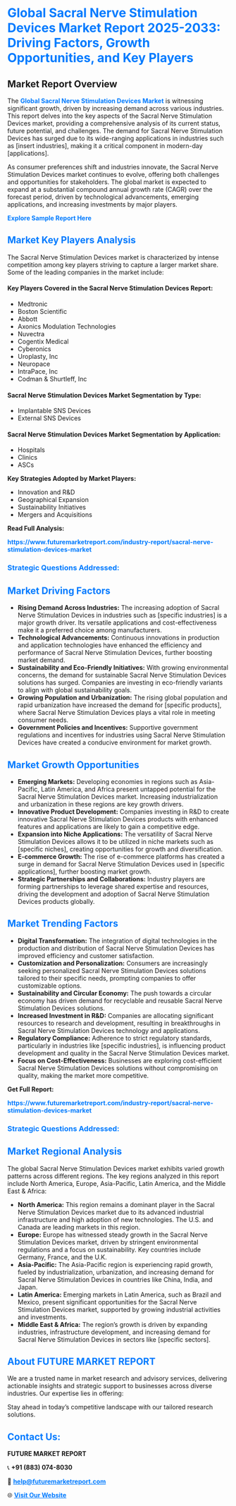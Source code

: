 <h1 style="color: #007BFF;">Global Sacral Nerve Stimulation Devices Market Report 2025-2033: Driving Factors, Growth Opportunities, and Key Players</h1>

<section id="overview">
<h2>Market Report Overview</h2>
<p>The <a href="https://www.futuremarketreport.com/industry-report/sacral-nerve-stimulation-devices-market" style="color: #007BFF; text-decoration: none;"><strong>Global Sacral Nerve Stimulation Devices Market</strong></a> is witnessing significant growth, driven by increasing demand across various industries. This report delves into the key aspects of the Sacral Nerve Stimulation Devices market, providing a comprehensive analysis of its current status, future potential, and challenges. The demand for Sacral Nerve Stimulation Devices has surged due to its wide-ranging applications in industries such as [insert industries], making it a critical component in modern-day [applications].</p>
<p>As consumer preferences shift and industries innovate, the Sacral Nerve Stimulation Devices market continues to evolve, offering both challenges and opportunities for stakeholders. The global market is expected to expand at a substantial compound annual growth rate (CAGR) over the forecast period, driven by technological advancements, emerging applications, and increasing investments by major players.</p>
</section>

<section id="overview">
<p><a href="https://www.futuremarketreport.com/request-sample/reportId=51674" style="color: #007BFF; text-decoration: none;"><strong>Explore Sample Report Here</strong></a></p>
</section>

<section id="key-players">
<h2 style="color: #007BFF;">Market Key Players Analysis</h2>
<p>The Sacral Nerve Stimulation Devices market is characterized by intense competition among key players striving to capture a larger market share. Some of the leading companies in the market include:</p>
<h4>Key Players Covered in the Sacral Nerve Stimulation Devices Report:</h4>
<ul><li>Medtronic</li><li>Boston Scientific</li><li>Abbott</li><li>Axonics Modulation Technologies</li><li>Nuvectra</li><li>Cogentix Medical</li><li>Cyberonics</li><li>Uroplasty, Inc</li><li>Neuropace</li><li>IntraPace, Inc</li><li>Codman &amp; Shurtleff, Inc</li></ul>
<h4>Sacral Nerve Stimulation Devices Market Segmentation by Type:</h4>
<ul><li>Implantable SNS Devices</li><li>External SNS Devices</li></ul>

<h4>Sacral Nerve Stimulation Devices Market Segmentation by Application:</h4>
<ul><li>Hospitals</li><li>Clinics</li><li>ASCs</li></ul>
<p><strong>Key Strategies Adopted by Market Players:</strong></p>
<ul>
<li>Innovation and R&D</li>
<li>Geographical Expansion</li>
<li>Sustainability Initiatives</li>
<li>Mergers and Acquisitions</li>
</ul>
</section>

<section>
<p><strong>Read Full Analysis: </strong></p><a href="https://www.futuremarketreport.com/industry-report/sacral-nerve-stimulation-devices-market" style="color: #007BFF; text-decoration: none;"><strong>https://www.futuremarketreport.com/industry-report/sacral-nerve-stimulation-devices-market</strong></a>
<h3 style="color: #007BFF;">Strategic Questions Addressed:</h3>
</section>

<section id="driving-factors">
<h2 style="color: #007BFF;">Market Driving Factors</h2>
<ul>
<li><strong>Rising Demand Across Industries:</strong> The increasing adoption of Sacral Nerve Stimulation Devices in industries such as [specific industries] is a major growth driver. Its versatile applications and cost-effectiveness make it a preferred choice among manufacturers.</li>
<li><strong>Technological Advancements:</strong> Continuous innovations in production and application technologies have enhanced the efficiency and performance of Sacral Nerve Stimulation Devices, further boosting market demand.</li>
<li><strong>Sustainability and Eco-Friendly Initiatives:</strong> With growing environmental concerns, the demand for sustainable Sacral Nerve Stimulation Devices solutions has surged. Companies are investing in eco-friendly variants to align with global sustainability goals.</li>
<li><strong>Growing Population and Urbanization:</strong> The rising global population and rapid urbanization have increased the demand for [specific products], where Sacral Nerve Stimulation Devices plays a vital role in meeting consumer needs.</li>
<li><strong>Government Policies and Incentives:</strong> Supportive government regulations and incentives for industries using Sacral Nerve Stimulation Devices have created a conducive environment for market growth.</li>
</ul>
</section>

<section id="growth-opportunities">
<h2 style="color: #007BFF;">Market Growth Opportunities</h2>
<ul>
<li><strong>Emerging Markets:</strong> Developing economies in regions such as Asia-Pacific, Latin America, and Africa present untapped potential for the Sacral Nerve Stimulation Devices market. Increasing industrialization and urbanization in these regions are key growth drivers.</li>
<li><strong>Innovative Product Development:</strong> Companies investing in R&D to create innovative Sacral Nerve Stimulation Devices products with enhanced features and applications are likely to gain a competitive edge.</li>
<li><strong>Expansion into Niche Applications:</strong> The versatility of Sacral Nerve Stimulation Devices allows it to be utilized in niche markets such as [specific niches], creating opportunities for growth and diversification.</li>
<li><strong>E-commerce Growth:</strong> The rise of e-commerce platforms has created a surge in demand for Sacral Nerve Stimulation Devices used in [specific applications], further boosting market growth.</li>
<li><strong>Strategic Partnerships and Collaborations:</strong> Industry players are forming partnerships to leverage shared expertise and resources, driving the development and adoption of Sacral Nerve Stimulation Devices products globally.</li>
</ul>
</section>

<section id="trending-factors">
<h2 style="color: #007BFF;">Market Trending Factors</h2>
<ul>
<li><strong>Digital Transformation:</strong> The integration of digital technologies in the production and distribution of Sacral Nerve Stimulation Devices has improved efficiency and customer satisfaction.</li>
<li><strong>Customization and Personalization:</strong> Consumers are increasingly seeking personalized Sacral Nerve Stimulation Devices solutions tailored to their specific needs, prompting companies to offer customizable options.</li>
<li><strong>Sustainability and Circular Economy:</strong> The push towards a circular economy has driven demand for recyclable and reusable Sacral Nerve Stimulation Devices solutions.</li>
<li><strong>Increased Investment in R&D:</strong> Companies are allocating significant resources to research and development, resulting in breakthroughs in Sacral Nerve Stimulation Devices technology and applications.</li>
<li><strong>Regulatory Compliance:</strong> Adherence to strict regulatory standards, particularly in industries like [specific industries], is influencing product development and quality in the Sacral Nerve Stimulation Devices market.</li>
<li><strong>Focus on Cost-Effectiveness:</strong> Businesses are exploring cost-efficient Sacral Nerve Stimulation Devices solutions without compromising on quality, making the market more competitive.</li>
</ul>
</section>

<section>
<p><strong>Get Full Report: </strong></p><a href="https://www.futuremarketreport.com/industry-report/sacral-nerve-stimulation-devices-market" style="color: #007BFF; text-decoration: none;"><strong>https://www.futuremarketreport.com/industry-report/sacral-nerve-stimulation-devices-market</strong></a>
<h3 style="color: #007BFF;">Strategic Questions Addressed:</h3>
</section>


<section id="regional-analysis">
<h2 style="color: #007BFF;">Market Regional Analysis</h2>
<p>The global Sacral Nerve Stimulation Devices market exhibits varied growth patterns across different regions. The key regions analyzed in this report include North America, Europe, Asia-Pacific, Latin America, and the Middle East & Africa:</p>
<ul>
<li><strong>North America:</strong> This region remains a dominant player in the Sacral Nerve Stimulation Devices market due to its advanced industrial infrastructure and high adoption of new technologies. The U.S. and Canada are leading markets in this region.</li>
<li><strong>Europe:</strong> Europe has witnessed steady growth in the Sacral Nerve Stimulation Devices market, driven by stringent environmental regulations and a focus on sustainability. Key countries include Germany, France, and the U.K.</li>
<li><strong>Asia-Pacific:</strong> The Asia-Pacific region is experiencing rapid growth, fueled by industrialization, urbanization, and increasing demand for Sacral Nerve Stimulation Devices in countries like China, India, and Japan.</li>
<li><strong>Latin America:</strong> Emerging markets in Latin America, such as Brazil and Mexico, present significant opportunities for the Sacral Nerve Stimulation Devices market, supported by growing industrial activities and investments.</li>
<li><strong>Middle East & Africa:</strong> The region’s growth is driven by expanding industries, infrastructure development, and increasing demand for Sacral Nerve Stimulation Devices in sectors like [specific sectors].</li>
</ul>
</section>

<footer>
<h2 style="color: #007BFF;">About FUTURE MARKET REPORT</h2>
<p>We are a trusted name in market research and advisory services, delivering actionable insights and strategic support to businesses across diverse industries. Our expertise lies in offering:</p>

<p>Stay ahead in today’s competitive landscape with our tailored research solutions.</p>

<h2 style="color: #007BFF;">Contact Us:</h2>
<p><strong>FUTURE MARKET REPORT</strong></p>
<p>📞 <strong>+91 (883) 074-8030</strong></p>
<p>📧 <strong><a href="mailto:help@futuremarketreport.com" style="color: #007BFF;">help@futuremarketreport.com</a></strong></p>
<p>🌐 <strong><a href="https://www.futuremarketreport.com/" style="color: #007BFF;">Visit Our Website</a></strong></p>
</footer>